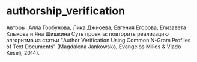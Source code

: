 # authorship_verification

Авторы: Алла Горбунова, Лика Джиоева, Евгения Егорова, Елизавета Клыкова и Яна Шишкина
Суть проекта: повторить реализацию алгоритма из статьи "Author Verification Using Common N-Gram Profiles of Text Documents" (Magdalena Jankowska, Evangelos Milios & Vlado Kešelj, 2014).
